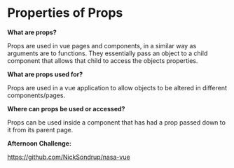 # Properties of Props

**What are props?**

Props are used in vue pages and components, in a similar way as arguments are to functions. They essentially pass an object to a child component that allows that child to access the objects properties.

**What are props used for?**

Props are used in a vue application to allow objects to be altered in different components/pages. 

**Where can props be used or accessed?**

Props can be used inside a component that has had a prop passed down to it from its parent page.

**Afternoon Challenge:**

https://github.com/NickSondrup/nasa-vue